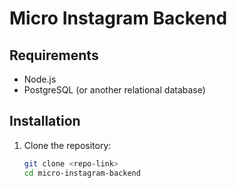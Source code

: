 # Micro Instagram Backend

## Requirements

- Node.js
- PostgreSQL (or another relational database)

## Installation

1. Clone the repository:
   ```bash
   git clone <repo-link>
   cd micro-instagram-backend
   ```
